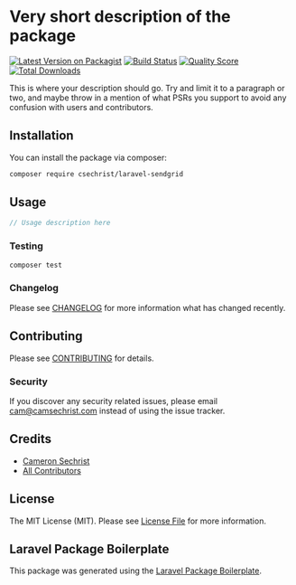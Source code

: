 # Very short description of the package

[![Latest Version on Packagist](https://img.shields.io/packagist/v/csechrist/laravel-sendgrid.svg?style=flat-square)](https://packagist.org/packages/csechrist/laravel-sendgrid)
[![Build Status](https://img.shields.io/travis/csechrist/laravel-sendgrid/master.svg?style=flat-square)](https://travis-ci.org/csechrist/laravel-sendgrid)
[![Quality Score](https://img.shields.io/scrutinizer/g/csechrist/laravel-sendgrid.svg?style=flat-square)](https://scrutinizer-ci.com/g/csechrist/laravel-sendgrid)
[![Total Downloads](https://img.shields.io/packagist/dt/csechrist/laravel-sendgrid.svg?style=flat-square)](https://packagist.org/packages/csechrist/laravel-sendgrid)

This is where your description should go. Try and limit it to a paragraph or two, and maybe throw in a mention of what PSRs you support to avoid any confusion with users and contributors.

## Installation

You can install the package via composer:

```bash
composer require csechrist/laravel-sendgrid
```

## Usage

``` php
// Usage description here
```

### Testing

``` bash
composer test
```

### Changelog

Please see [CHANGELOG](CHANGELOG.md) for more information what has changed recently.

## Contributing

Please see [CONTRIBUTING](CONTRIBUTING.md) for details.

### Security

If you discover any security related issues, please email cam@camsechrist.com instead of using the issue tracker.

## Credits

- [Cameron Sechrist](https://github.com/csechrist)
- [All Contributors](../../contributors)

## License

The MIT License (MIT). Please see [License File](LICENSE.md) for more information.

## Laravel Package Boilerplate

This package was generated using the [Laravel Package Boilerplate](https://laravelpackageboilerplate.com).